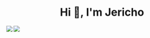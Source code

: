 <h1 align="center">Hi 👋, I'm Jericho</h1>

<img align = "left" widfth = "47%" src= "https://github-readme-stats.vercel.app/api?username=JJerichoDeGuzman&theme=algolia&show_icons=true)](https://github.com/saifurrahman1193"/>

<img align = "left" widfth = "47%" src= "https://github-readme-stats-git-masterrstaa-rickstaa.vercel.app/api/top-langs/?username=JJerichoDeGuzman&theme=algolia&show_icons=true)](https://github.com/anuraghazra/github-readme-stats"/>
